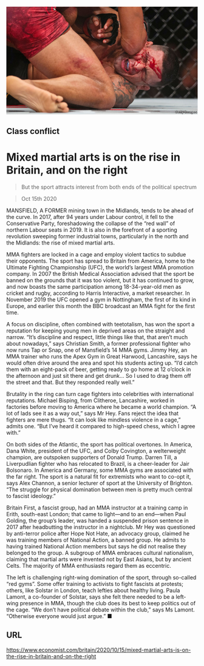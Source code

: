 ![](./images/20201017_BRP004.jpg)

## Class conflict

# Mixed martial arts is on the rise in Britain, and on the right

> But the sport attracts interest from both ends of the political spectrum

> Oct 15th 2020

MANSFIELD, A FORMER mining town in the Midlands, tends to be ahead of the curve. In 2017, after 94 years under Labour control, it fell to the Conservative Party, foreshadowing the collapse of the “red wall” of northern Labour seats in 2019. It is also in the forefront of a sporting revolution sweeping former industrial towns, particularly in the north and the Midlands: the rise of mixed martial arts.

MMA fighters are locked in a cage and employ violent tactics to subdue their opponents. The sport has spread to Britain from America, home to the Ultimate Fighting Championship (UFC), the world’s largest MMA promotion company. In 2007 the British Medical Association advised that the sport be banned on the grounds that it was too violent, but it has continued to grow, and now boasts the same participation among 18-34-year-old men as cricket and rugby, according to Harris Interactive, a market researcher. In November 2019 the UFC opened a gym in Nottingham, the first of its kind in Europe, and earlier this month the BBC broadcast an MMA fight for the first time.

A focus on discipline, often combined with teetotalism, has won the sport a reputation for keeping young men in deprived areas on the straight and narrow. “It’s discipline and respect, little things like that, that aren’t much about nowadays,” says Christian Smith, a former professional fighter who now runs Tap or Snap, one of Mansfield’s 14 MMA gyms. Jimmy Hey, an MMA trainer who runs the Apex Gym in Great Harwood, Lancashire, says he would often drive around the area and spot his students acting up. “I’d catch them with an eight-pack of beer, getting ready to go home at 12 o’clock in the afternoon and just sit there and get drunk… So I used to drag them off the street and that. But they responded really well.”

Brutality in the ring can turn cage fighters into celebrities with international reputations. Michael Bisping, from Clitheroe, Lancashire, worked in factories before moving to America where he became a world champion. “A lot of lads see it as a way out,” says Mr Hey. Fans reject the idea that fighters are mere thugs. “It can look like mindless violence in a cage,” admits one. “But I’ve heard it compared to high-speed chess, which I agree with.”

On both sides of the Atlantic, the sport has political overtones. In America, Dana White, president of the UFC, and Colby Covington, a welterweight champion, are outspoken supporters of Donald Trump. Darren Till, a Liverpudlian fighter who has relocated to Brazil, is a cheer-leader for Jair Bolsonaro. In America and Germany, some MMA gyms are associated with the far right. The sport is a natural fit for extremists who want to co-opt it, says Alex Channon, a senior lecturer of sport at the University of Brighton. “The struggle for physical domination between men is pretty much central to fascist ideology.”

Britain First, a fascist group, had an MMA instructor at a training camp in Erith, south-east London; that came to light—and to an end—when Paul Golding, the group’s leader, was handed a suspended prison sentence in 2017 after headbutting the instructor in a nightclub. Mr Hey was questioned by anti-terror police after Hope Not Hate, an advocacy group, claimed he was training members of National Action, a banned group. He admits to having trained National Action members but says he did not realise they belonged to the group. A subgroup of MMA embraces cultural nationalism, claiming that martial arts were invented not by East Asians, but by ancient Celts. The majority of MMA enthusiasts regard them as eccentric.

The left is challenging right-wing domination of the sport, through so-called “red gyms”. Some offer training to activists to fight fascists at protests; others, like Solstar in London, teach lefties about healthy living. Paula Lamont, a co-founder of Solstar, says she felt there needed to be a left-wing presence in MMA, though the club does its best to keep politics out of the cage. “We don’t have political debate within the club,” says Ms Lamont. “Otherwise everyone would just argue.” ■

## URL

https://www.economist.com/britain/2020/10/15/mixed-martial-arts-is-on-the-rise-in-britain-and-on-the-right
